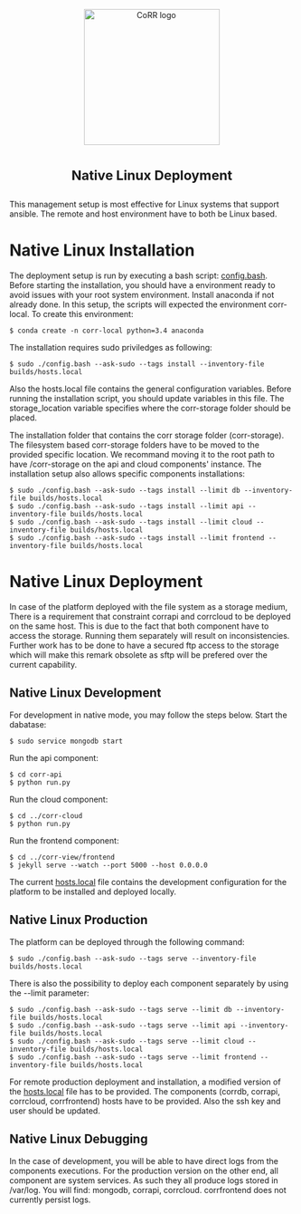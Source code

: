 <p align="center">
    <img src="https://rawgit.com/usnistgov/corr/master/corr-view/frontend/images/logo.svg"
         height="240"
         alt="CoRR logo"
         class="inline">
</p>

<h1> <p align="center"><sup><strong>
Native Linux Deployment
</strong></sup></p>
</h1>

This management setup is most effective for Linux systems that support
ansible. The remote and host environment have to both be Linux based.

# Native Linux Installation
The deployment setup is run by executing a bash script: [config.bash](https://github.com/usnistgov/corr-deploy/blob/master/native/config.bash).
Before starting the installation, you should have a environment ready to avoid issues with your
root system environment. Install anaconda if not already done.
In this setup, the scripts will expected the environment corr-local. To create this environment:

	$ conda create -n corr-local python=3.4 anaconda

The installation requires sudo priviledges as following:

	$ sudo ./config.bash --ask-sudo --tags install --inventory-file builds/hosts.local

Also the hosts.local file contains the general configuration variables.
Before running the installation script, you should update variables in this file.
The storage_location variable specifies where the corr-storage folder should be placed.

The installation folder that contains the corr storage folder (corr-storage).
The filesystem based corr-storage folders have to be moved to the provided specific location.
We recommand moving it to the root path to have /corr-storage on the api and cloud
components' instance.
The installation setup also allows specific components installations:

	$ sudo ./config.bash --ask-sudo --tags install --limit db --inventory-file builds/hosts.local
	$ sudo ./config.bash --ask-sudo --tags install --limit api --inventory-file builds/hosts.local
	$ sudo ./config.bash --ask-sudo --tags install --limit cloud --inventory-file builds/hosts.local
	$ sudo ./config.bash --ask-sudo --tags install --limit frontend --inventory-file builds/hosts.local

# Native Linux Deployment
In case of the platform deployed with the file system as a storage medium, There is a requirement that
constraint corrapi and corrcloud to be deployed on the same host. This is due to the fact that both
component have to access the storage. Running them separately will result on inconsistencies. Further
work has to be done to have a secured ftp access to the storage which will make this remark obsolete
as sftp will be prefered over the current capability.

## Native Linux Development
For development in native mode, you may follow the steps below.
Start the dabatase:

	$ sudo service mongodb start

Run the api component:

	$ cd corr-api
	$ python run.py

Run the cloud component:

	$ cd ../corr-cloud
	$ python run.py

Run the frontend component:

	$ cd ../corr-view/frontend
	$ jekyll serve --watch --port 5000 --host 0.0.0.0

The current [hosts.local](https://github.com/usnistgov/corr-deploy/blob/master/native/builds/hosts.local) file contains the development configuration for the platform to
be installed and deployed locally.

## Native Linux Production
The platform can be deployed through the following command:

	$ sudo ./config.bash --ask-sudo --tags serve --inventory-file builds/hosts.local

There is also the possibility to deploy each component separately by using the --limit
parameter:

	$ sudo ./config.bash --ask-sudo --tags serve --limit db --inventory-file builds/hosts.local
	$ sudo ./config.bash --ask-sudo --tags serve --limit api --inventory-file builds/hosts.local
	$ sudo ./config.bash --ask-sudo --tags serve --limit cloud --inventory-file builds/hosts.local
	$ sudo ./config.bash --ask-sudo --tags serve --limit frontend --inventory-file builds/hosts.local

For remote production deployment and installation, a modified version of the [hosts.local](https://github.com/usnistgov/corr-deploy/blob/master/native/builds/hosts.local) file
has to be provided. The components (corrdb, corrapi, corrcloud, corrfrontend) hosts have to be provided.
Also the ssh key and user should be updated.

## Native Linux Debugging
In the case of development, you will be able to have direct logs from the components executions. For
the production version on the other end, all component are system services. As such they all produce
logs stored in /var/log. You will find: mongodb, corrapi, corrcloud. corrfrontend does not currently
persist logs.
